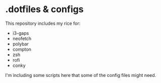 # .dotfiles & configs



This repository includes my rice for:

- i3-gaps
- neofetch
- polybar
- compton
- zsh
- rofi
- conky

I'm including some scripts here that some of the config files might need.

